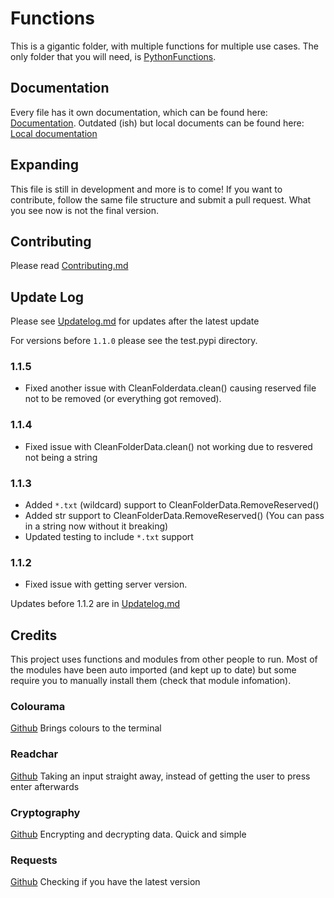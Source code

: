 # Functions

This is a gigantic folder, with multiple functions for multiple use cases. The only folder that you will need, is [PythonFunctions](./src/PythonFunctions/).

## Documentation

Every file has it own documentation, which can be found here: [Documentation](https://python-functions.readthedocs.io/en/latest/).
Outdated (ish) but local documents can be found here: [Local documentation](Documentation/ReadMe.md)

## Expanding

This file is still in development and more is to come! If you want to contribute, follow the same file structure and submit a pull request.
What you see now is not the final version.

## Contributing

Please read [Contributing.md](Contribution.md)

## Update Log

Please see [Updatelog.md](Updatelog.md) for updates after the latest update

For versions before `1.1.0` please see the test.pypi directory.

### 1.1.5

- Fixed another issue with CleanFolderdata.clean() causing reserved file not to be removed (or everything got removed).

### 1.1.4

- Fixed issue with CleanFolderData.clean() not working due to resvered not being a string

### 1.1.3

- Added `*.txt` (wildcard) support to CleanFolderData.RemoveReserved()
- Added str support to CleanFolderData.RemoveReserved() (You can pass in a string now without it breaking)
- Updated testing to include `*.txt` support

### 1.1.2

- Fixed issue with getting server version.

Updates before 1.1.2 are in [Updatelog.md](Updatelog.md)

## Credits

This project uses functions and modules from other people to run. Most of the modules have been auto imported (and kept up to date) but some require you to manually install them (check that module infomation).

### Colourama

[Github](https://github.com/tartley/colorama)
Brings colours to the terminal

### Readchar

[Github](https://github.com/magmax/python-readchar)
Taking an input straight away, instead of getting the user to press enter afterwards

### Cryptography

[Github](https://github.com/pyca/cryptography)
Encrypting and decrypting data. Quick and simple

### Requests

[Github](https://github.com/psf/requests)
Checking if you have the latest version
